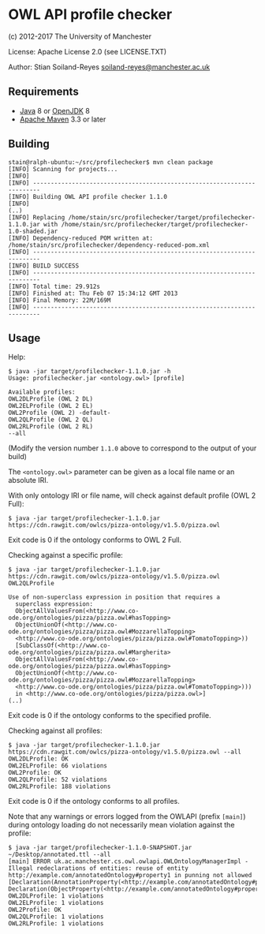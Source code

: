 OWL API profile checker
=======================

(c) 2012-2017 The University of Manchester

License: Apache License 2.0 (see LICENSE.TXT)

Author: Stian Soiland-Reyes <soiland-reyes@manchester.ac.uk>


Requirements
------------

* [Java](https://java.com/en/download/) 8 or [OpenJDK](http://openjdk.java.net/) 8
* [Apache Maven](https://maven.apache.org/download.cgi) 3.3 or later 


Building
--------

    stain@ralph-ubuntu:~/src/profilechecker$ mvn clean package
    [INFO] Scanning for projects...
    [INFO]                                                                         
    [INFO] ------------------------------------------------------------------------
    [INFO] Building OWL API profile checker 1.1.0
    [INFO] 
    (..)
    [INFO] Replacing /home/stain/src/profilechecker/target/profilechecker-1.1.0.jar with /home/stain/src/profilechecker/target/profilechecker-1.0-shaded.jar
    [INFO] Dependency-reduced POM written at: /home/stain/src/profilechecker/dependency-reduced-pom.xml
    [INFO] ------------------------------------------------------------------------
    [INFO] BUILD SUCCESS
    [INFO] ------------------------------------------------------------------------
    [INFO] Total time: 29.912s
    [INFO] Finished at: Thu Feb 07 15:34:12 GMT 2013
    [INFO] Final Memory: 22M/169M
    [INFO] ------------------------------------------------------------------------



Usage
-----

Help:

    $ java -jar target/profilechecker-1.1.0.jar -h
    Usage: profilechecker.jar <ontology.owl> [profile]

    Available profiles:
    OWL2DLProfile (OWL 2 DL)
    OWL2ELProfile (OWL 2 EL)
    OWL2Profile (OWL 2) -default-
    OWL2QLProfile (OWL 2 QL)
    OWL2RLProfile (OWL 2 RL)
    --all

(Modify the version number `1.1.0` above to correspond to the output of your build)

The `<ontology.owl>` parameter can be given as a local file name or an
absolute IRI.

With only ontology IRI or file name, will check against default profile
(OWL 2 Full):

    $ java -jar target/profilechecker-1.1.0.jar https://cdn.rawgit.com/owlcs/pizza-ontology/v1.5.0/pizza.owl

Exit code is 0 if the ontology conforms to OWL 2 Full.    


Checking against a specific profile:    

    $ java -jar target/profilechecker-1.1.0.jar https://cdn.rawgit.com/owlcs/pizza-ontology/v1.5.0/pizza.owl OWL2QLProfile

    Use of non-superclass expression in position that requires a
      superclass expression:
      ObjectAllValuesFrom(<http://www.co-ode.org/ontologies/pizza/pizza.owl#hasTopping>
      ObjectUnionOf(<http://www.co-ode.org/ontologies/pizza/pizza.owl#MozzarellaTopping>
      <http://www.co-ode.org/ontologies/pizza/pizza.owl#TomatoTopping>))
      [SubClassOf(<http://www.co-ode.org/ontologies/pizza/pizza.owl#Margherita>
      ObjectAllValuesFrom(<http://www.co-ode.org/ontologies/pizza/pizza.owl#hasTopping>
      ObjectUnionOf(<http://www.co-ode.org/ontologies/pizza/pizza.owl#MozzarellaTopping>
      <http://www.co-ode.org/ontologies/pizza/pizza.owl#TomatoTopping>)))
      in <http://www.co-ode.org/ontologies/pizza/pizza.owl>] 
    (..)


Exit code is 0 if the ontology conforms to the specified profile.


Checking against all profiles:


    $ java -jar target/profilechecker-1.1.0.jar https://cdn.rawgit.com/owlcs/pizza-ontology/v1.5.0/pizza.owl --all
    OWL2DLProfile: OK
    OWL2ELProfile: 66 violations
    OWL2Profile: OK
    OWL2QLProfile: 52 violations
    OWL2RLProfile: 188 violations


Exit code is 0 if the ontology conforms to all profiles.


Note that any warnings or errors logged from the OWLAPI (prefix `[main]`)
during ontology loading do not necessarily mean violation against the profile:

    $ java -jar target/profilechecker-1.1.0-SNAPSHOT.jar ~/Desktop/annotated.ttl --all
    [main] ERROR uk.ac.manchester.cs.owl.owlapi.OWLOntologyManagerImpl - Illegal redeclarations of entities: reuse of entity http://example.com/annotatedOntology#property1 in punning not allowed [Declaration(AnnotationProperty(<http://example.com/annotatedOntology#property1>)), Declaration(ObjectProperty(<http://example.com/annotatedOntology#property1>))]
    OWL2DLProfile: 1 violations
    OWL2ELProfile: 1 violations
    OWL2Profile: OK
    OWL2QLProfile: 1 violations
    OWL2RLProfile: 1 violations

